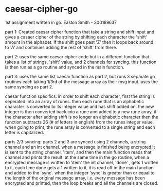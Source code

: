 # caesar-cipher-go

1st assignment written in go.
Easton Smith - 300189637

part 1: 
Created caesar cipher function that take a string and shift input and gives a casaer cipher of the string by shifting each character the 'shift' amount in the alphabet. If the shift goes past 'Z' then it loops back around to 'A' and continues adding the rest of 'shift' from there.

part 2:
uses the same caesar cipher code but in a different function that takes a list of strings, 'shift' value, and 2 channels for syncing. this function is then run as a go routine and synced in the main function.

part 3:
uses the same list caesar function as part 2, but runs 3 separate go routines each taking 1/3rd of the message array as their msg input. uses the same syncing as part 2.

caesar function specifics:
in order to shift each character, first the string is seperated into an array of runes. then each rune that is an alphabetic character is converted to its integer value and has shift added on. the new integer is then converted back into a rune and added to a new rune array. if the character after adding shift is no longer an alphabetic character then the function subtracts 26 (# of letters in english) from the runes integer value.
when going to print, the rune array is converted to a single string and each letter is capitalized. 

parts 2/3 syncing:
parts 2 and 3 are synced using 2 channels, a string channel and an int channel. when a message is finished being encrypted it is sent to the string channel, 'item', and then the main function reads that channel and prints the result. at the same time in the go routine, when a encrypted message is written to 'item' the int channel, 'done' , gets 1 written to it. 
each time done gets a 1 written to it, it is read off in the main function and added to the 'sync'. when the integer 'sync' is greater than or equal to the length of the original message array, i.e. every message has been encrypted and printed, then the loop breaks and all the channels are closed.